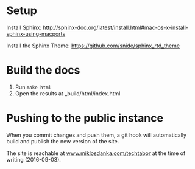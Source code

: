 # Setup

Install Sphinx: http://sphinx-doc.org/latest/install.html#mac-os-x-install-sphinx-using-macports

Install the Sphinx Theme: https://github.com/snide/sphinx_rtd_theme

# Build the docs

1. Run `make html`
2. Open the results at _build/html/index.html

# Pushing to the public instance

When you commit changes and push them, a git hook will automatically build and publish the new version of the site.

The site is reachable at www.miklosdanka.com/techtabor at the time of writing (2016-09-03).
